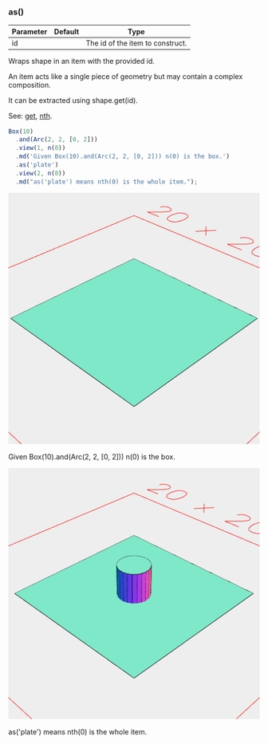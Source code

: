 ### as()
Parameter|Default|Type
---|---|---
id||The id of the item to construct.

Wraps shape in an item with the provided id.

An item acts like a single piece of geometry but may contain a complex composition.

It can be extracted using shape.get(id).

See: [get](../../nb/api/get.nb), [nth](#https://raw.githubusercontent.com/jsxcad/JSxCAD/master/nb/api/nth.md).

```JavaScript
Box(10)
  .and(Arc(2, 2, [0, 2]))
  .view(1, n(0))
  .md('Given Box(10).and(Arc(2, 2, [0, 2])) n(0) is the box.')
  .as('plate')
  .view(2, n(0))
  .md("as('plate') means nth(0) is the whole item.");
```

![Image](as.md.0.png)

Given Box(10).and(Arc(2, 2, [0, 2])) n(0) is the box.

![Image](as.md.1.png)

as('plate') means nth(0) is the whole item.
